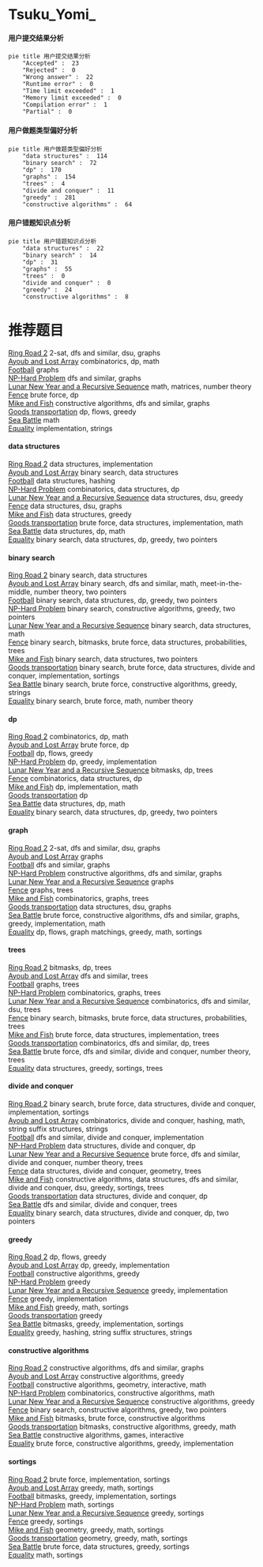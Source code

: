 # Tsuku_Yomi_
<!-- tabs:start -->
#### **用户提交结果分析**

```mermaid
pie title 用户提交结果分析
    "Accepted" :  23
    "Rejected" :  0
    "Wrong answer" :  22
    "Runtime error" :  0
    "Time limit exceeded" :  1
    "Memory limit exceeded" :  0
    "Compilation error" :  1
    "Partial" :  0
```
#### **用户做题类型偏好分析**

```mermaid
pie title 用户做题类型偏好分析
    "data structures" :  114
    "binary search" :  72
    "dp" :  170
    "graphs" :  154
    "trees" :  4
    "divide and conquer" :  11
    "greedy" :  281
    "constructive algorithms" :  64
```
#### **用户错题知识点分析**

```mermaid
pie title 用户错题知识点分析
    "data structures" :  22
    "binary search" :  14
    "dp" :  31
    "graphs" :  55
    "trees" :  0
    "divide and conquer" :  0
    "greedy" :  24
    "constructive algorithms" :  8
```
<!-- tabs:end -->
# 推荐题目
[Ring Road 2](http://codeforces.com/problemset/problem/27/D)		2-sat,
                        dfs and similar,
                        dsu,
                        graphs		  
[Ayoub and Lost Array](http://codeforces.com/problemset/problem/1105/C)		combinatorics,
                        dp,
                        math		  
[Football](http://codeforces.com/problemset/problem/1240/F)		graphs		  
[NP-Hard Problem](http://codeforces.com/problemset/problem/687/A)		dfs and similar,
                        graphs		  
[Lunar New Year and a Recursive Sequence](http://codeforces.com/problemset/problem/1106/F)		math,
                        matrices,
                        number theory		  
[Fence](http://codeforces.com/problemset/problem/363/B)		brute force,
                        dp		  
[Mike and Fish](http://codeforces.com/problemset/problem/547/D)		constructive algorithms,
                        dfs and similar,
                        graphs		  
[Goods transportation](http://codeforces.com/problemset/problem/724/E)		dp,
                        flows,
                        greedy		  
[Sea Battle](https://codeforces.com/contest/738/problem/D)		math		  
[Equality](http://codeforces.com/problemset/problem/1038/A)		implementation,
                        strings		  
<!-- tabs:start -->
#### **data structures**
[Ring Road 2](http://codeforces.com/problemset/problem/799/B)		data structures,
                        implementation		  
[Ayoub and Lost Array](http://codeforces.com/problemset/problem/689/D)		binary search,
                        data structures		  
[Football](http://codeforces.com/problemset/problem/733/D)		data structures,
                        hashing		  
[NP-Hard Problem](https://codeforces.com/contest/1086/problem/E)		combinatorics,
                        data structures,
                        dp		  
[Lunar New Year and a Recursive Sequence](http://codeforces.com/problemset/problem/1051/G)		data structures,
                        dsu,
                        greedy		  
[Fence](http://codeforces.com/problemset/problem/813/F)		data structures,
                        dsu,
                        graphs		  
[Mike and Fish](http://codeforces.com/problemset/problem/1214/C)		data structures,
                        greedy		  
[Goods transportation](http://codeforces.com/problemset/problem/702/B)		brute force,
                        data structures,
                        implementation,
                        math		  
[Sea Battle](http://codeforces.com/problemset/problem/1398/C)		data structures,
                        dp,
                        math		  
[Equality](http://codeforces.com/problemset/problem/1492/C)		binary search,
                        data structures,
                        dp,
                        greedy,
                        two pointers		  
#### **binary search**
[Ring Road 2](http://codeforces.com/problemset/problem/689/D)		binary search,
                        data structures		  
[Ayoub and Lost Array](http://codeforces.com/problemset/problem/912/E)		binary search,
                        dfs and similar,
                        math,
                        meet-in-the-middle,
                        number theory,
                        two pointers		  
[Football](http://codeforces.com/problemset/problem/1492/C)		binary search,
                        data structures,
                        dp,
                        greedy,
                        two pointers		  
[NP-Hard Problem](http://codeforces.com/problemset/problem/1463/D)		binary search,
                        constructive algorithms,
                        greedy,
                        two pointers		  
[Lunar New Year and a Recursive Sequence](http://codeforces.com/problemset/problem/1490/G)		binary search,
                        data structures,
                        math		  
[Fence](http://codeforces.com/problemset/problem/1479/D)		binary search,
                        bitmasks,
                        brute force,
                        data structures,
                        probabilities,
                        trees		  
[Mike and Fish](http://codeforces.com/problemset/problem/1436/E)		binary search,
                        data structures,
                        two pointers		  
[Goods transportation](http://codeforces.com/problemset/problem/1461/D)		binary search,
                        brute force,
                        data structures,
                        divide and conquer,
                        implementation,
                        sortings		  
[Sea Battle](http://codeforces.com/problemset/problem/1493/C)		binary search,
                        brute force,
                        constructive algorithms,
                        greedy,
                        strings		  
[Equality](http://codeforces.com/problemset/problem/1487/D)		binary search,
                        brute force,
                        math,
                        number theory		  
#### **dp**
[Ring Road 2](http://codeforces.com/problemset/problem/1105/C)		combinatorics,
                        dp,
                        math		  
[Ayoub and Lost Array](http://codeforces.com/problemset/problem/363/B)		brute force,
                        dp		  
[Football](http://codeforces.com/problemset/problem/724/E)		dp,
                        flows,
                        greedy		  
[NP-Hard Problem](https://codeforces.com/contest/861/problem/C)		dp,
                        greedy,
                        implementation		  
[Lunar New Year and a Recursive Sequence](http://codeforces.com/problemset/problem/599/E)		bitmasks,
                        dp,
                        trees		  
[Fence](https://codeforces.com/contest/1086/problem/E)		combinatorics,
                        data structures,
                        dp		  
[Mike and Fish](http://codeforces.com/problemset/problem/288/E)		dp,
                        implementation,
                        math		  
[Goods transportation](http://codeforces.com/problemset/problem/1453/F)		dp		  
[Sea Battle](http://codeforces.com/problemset/problem/1398/C)		data structures,
                        dp,
                        math		  
[Equality](http://codeforces.com/problemset/problem/1492/C)		binary search,
                        data structures,
                        dp,
                        greedy,
                        two pointers		  
#### **graph**
[Ring Road 2](http://codeforces.com/problemset/problem/27/D)		2-sat,
                        dfs and similar,
                        dsu,
                        graphs		  
[Ayoub and Lost Array](http://codeforces.com/problemset/problem/1240/F)		graphs		  
[Football](http://codeforces.com/problemset/problem/687/A)		dfs and similar,
                        graphs		  
[NP-Hard Problem](http://codeforces.com/problemset/problem/547/D)		constructive algorithms,
                        dfs and similar,
                        graphs		  
[Lunar New Year and a Recursive Sequence](http://codeforces.com/problemset/problem/1089/D)		graphs		  
[Fence](http://codeforces.com/problemset/problem/1184/E1)		graphs,
                        trees		  
[Mike and Fish](http://codeforces.com/problemset/problem/762/F)		combinatorics,
                        graphs,
                        trees		  
[Goods transportation](http://codeforces.com/problemset/problem/813/F)		data structures,
                        dsu,
                        graphs		  
[Sea Battle](http://codeforces.com/problemset/problem/1487/C)		brute force,
                        constructive algorithms,
                        dfs and similar,
                        graphs,
                        greedy,
                        implementation,
                        math		  
[Equality](http://codeforces.com/problemset/problem/1437/C)		dp,
                        flows,
                        graph matchings,
                        greedy,
                        math,
                        sortings		  
#### **trees**
[Ring Road 2](http://codeforces.com/problemset/problem/599/E)		bitmasks,
                        dp,
                        trees		  
[Ayoub and Lost Array](http://codeforces.com/problemset/problem/979/C)		dfs and similar,
                        trees		  
[Football](http://codeforces.com/problemset/problem/1184/E1)		graphs,
                        trees		  
[NP-Hard Problem](http://codeforces.com/problemset/problem/762/F)		combinatorics,
                        graphs,
                        trees		  
[Lunar New Year and a Recursive Sequence](http://codeforces.com/problemset/problem/1254/E)		combinatorics,
                        dfs and similar,
                        dsu,
                        trees		  
[Fence](http://codeforces.com/problemset/problem/1479/D)		binary search,
                        bitmasks,
                        brute force,
                        data structures,
                        probabilities,
                        trees		  
[Mike and Fish](http://codeforces.com/problemset/problem/1511/C)		brute force,
                        data structures,
                        implementation,
                        trees		  
[Goods transportation](http://codeforces.com/problemset/problem/1499/F)		combinatorics,
                        dfs and similar,
                        dp,
                        trees		  
[Sea Battle](http://codeforces.com/problemset/problem/1491/E)		brute force,
                        dfs and similar,
                        divide and conquer,
                        number theory,
                        trees		  
[Equality](http://codeforces.com/problemset/problem/1466/D)		data structures,
                        greedy,
                        sortings,
                        trees		  
#### **divide and conquer**
[Ring Road 2](http://codeforces.com/problemset/problem/1461/D)		binary search,
                        brute force,
                        data structures,
                        divide and conquer,
                        implementation,
                        sortings		  
[Ayoub and Lost Array](http://codeforces.com/problemset/problem/1466/G)		combinatorics,
                        divide and conquer,
                        hashing,
                        math,
                        string suffix structures,
                        strings		  
[Football](http://codeforces.com/problemset/problem/1490/D)		dfs and similar,
                        divide and conquer,
                        implementation		  
[NP-Hard Problem](https://codeforces.com/contest/1483/problem/C)		data structures,
                        divide and conquer,
                        dp		  
[Lunar New Year and a Recursive Sequence](http://codeforces.com/problemset/problem/1491/E)		brute force,
                        dfs and similar,
                        divide and conquer,
                        number theory,
                        trees		  
[Fence](http://codeforces.com/problemset/problem/1303/G)		data structures,
                        divide and conquer,
                        geometry,
                        trees		  
[Mike and Fish](http://codeforces.com/problemset/problem/1494/D)		constructive algorithms,
                        data structures,
                        dfs and similar,
                        divide and conquer,
                        dsu,
                        greedy,
                        sortings,
                        trees		  
[Goods transportation](http://codeforces.com/problemset/problem/1482/E)		data structures,
                        divide and conquer,
                        dp		  
[Sea Battle](http://codeforces.com/problemset/problem/566/C)		dfs and similar,
                        divide and conquer,
                        trees		  
[Equality](http://codeforces.com/problemset/problem/1428/F)		binary search,
                        data structures,
                        divide and conquer,
                        dp,
                        two pointers		  
#### **greedy**
[Ring Road 2](http://codeforces.com/problemset/problem/724/E)		dp,
                        flows,
                        greedy		  
[Ayoub and Lost Array](https://codeforces.com/contest/861/problem/C)		dp,
                        greedy,
                        implementation		  
[Football](http://codeforces.com/problemset/problem/231/B)		constructive algorithms,
                        greedy		  
[NP-Hard Problem](http://codeforces.com/problemset/problem/1023/C)		greedy		  
[Lunar New Year and a Recursive Sequence](http://codeforces.com/problemset/problem/387/C)		greedy,
                        implementation		  
[Fence](http://codeforces.com/problemset/problem/1139/B)		greedy,
                        implementation		  
[Mike and Fish](https://codeforces.com/contest/516/problem/A)		greedy,
                        math,
                        sortings		  
[Goods transportation](http://codeforces.com/problemset/problem/1031/D)		greedy		  
[Sea Battle](http://codeforces.com/problemset/problem/437/B)		bitmasks,
                        greedy,
                        implementation,
                        sortings		  
[Equality](http://codeforces.com/problemset/problem/535/D)		greedy,
                        hashing,
                        string suffix structures,
                        strings		  
#### **constructive algorithms**
[Ring Road 2](http://codeforces.com/problemset/problem/547/D)		constructive algorithms,
                        dfs and similar,
                        graphs		  
[Ayoub and Lost Array](http://codeforces.com/problemset/problem/231/B)		constructive algorithms,
                        greedy		  
[Football](http://codeforces.com/problemset/problem/1254/C)		constructive algorithms,
                        geometry,
                        interactive,
                        math		  
[NP-Hard Problem](http://codeforces.com/problemset/problem/1499/A)		combinatorics,
                        constructive algorithms,
                        math		  
[Lunar New Year and a Recursive Sequence](http://codeforces.com/problemset/problem/1493/A)		constructive algorithms,
                        greedy		  
[Fence](http://codeforces.com/problemset/problem/1463/D)		binary search,
                        constructive algorithms,
                        greedy,
                        two pointers		  
[Mike and Fish](https://codeforces.com/contest/1456/problem/B)		bitmasks,
                        brute force,
                        constructive algorithms		  
[Goods transportation](http://codeforces.com/problemset/problem/1492/D)		bitmasks,
                        constructive algorithms,
                        greedy,
                        math		  
[Sea Battle](https://codeforces.com/contest/1504/problem/D)		constructive algorithms,
                        games,
                        interactive		  
[Equality](https://codeforces.com/contest/1483/problem/A)		brute force,
                        constructive algorithms,
                        greedy,
                        implementation		  
#### **sortings**
[Ring Road 2](http://codeforces.com/problemset/problem/551/A)		brute force,
                        implementation,
                        sortings		  
[Ayoub and Lost Array](https://codeforces.com/contest/516/problem/A)		greedy,
                        math,
                        sortings		  
[Football](http://codeforces.com/problemset/problem/437/B)		bitmasks,
                        greedy,
                        implementation,
                        sortings		  
[NP-Hard Problem](http://codeforces.com/problemset/problem/1420/A)		math,
                        sortings		  
[Lunar New Year and a Recursive Sequence](http://codeforces.com/problemset/problem/1132/B)		greedy,
                        sortings		  
[Fence](http://codeforces.com/problemset/problem/1185/C1)		greedy,
                        sortings		  
[Mike and Fish](https://codeforces.com/contest/1496/problem/C)		geometry,
                        greedy,
                        math,
                        sortings		  
[Goods transportation](http://codeforces.com/problemset/problem/1495/A)		geometry,
                        greedy,
                        math,
                        sortings		  
[Sea Battle](http://codeforces.com/problemset/problem/1497/A)		brute force,
                        data structures,
                        greedy,
                        sortings		  
[Equality](http://codeforces.com/problemset/problem/1427/A)		math,
                        sortings		  
<!-- tabs:end -->
